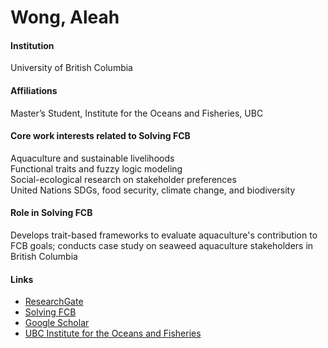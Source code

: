 # Wong, Aleah

#### Institution

University of British Columbia

#### Affiliations

Master’s Student, Institute for the Oceans and Fisheries, UBC

#### Core work interests related to Solving FCB

Aquaculture and sustainable livelihoods\
Functional traits and fuzzy logic modeling\
Social-ecological research on stakeholder preferences\
United Nations SDGs, food security, climate change, and biodiversity

#### Role in Solving FCB

Develops trait-based frameworks to evaluate aquaculture's contribution to FCB goals; conducts case study on seaweed aquaculture stakeholders in British Columbia

#### Links

* [ResearchGate](https://www.researchgate.net/profile/Aleah-Wong)
* [Solving FCB](https://solvingfcb.org/people/wong-a/)
* [Google Scholar](https://scholar.google.com/citations?user=f7oBfSoAAAAJ)
* [UBC Institute for the Oceans and Fisheries](https://oceans.ubc.ca/aleah-wong/)
